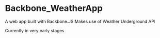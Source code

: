 Backbone_WeatherApp
===================

A web app built with Backbone.JS
Makes use of Weather Underground API

Currently in very early stages
